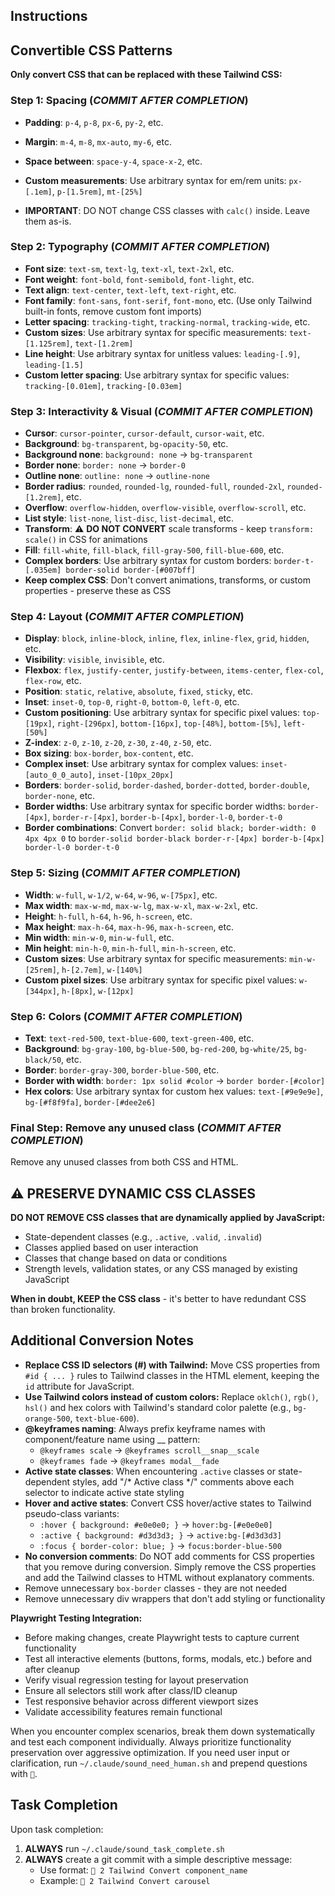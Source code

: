 ## Instructions


## Convertible CSS Patterns

**Only convert CSS that can be replaced with these Tailwind CSS:**

### Step 1: Spacing (*COMMIT AFTER COMPLETION*)
- **Padding**: `p-4`, `p-8`, `px-6`, `py-2`, etc.
- **Margin**: `m-4`, `m-8`, `mx-auto`, `my-6`, etc.
- **Space between**: `space-y-4`, `space-x-2`, etc.
- **Custom measurements**: Use arbitrary syntax for em/rem units: `px-[.1em]`, `p-[1.5rem]`, `mt-[25%]`

- **IMPORTANT**: DO NOT change CSS classes with `calc()` inside. Leave them as-is.


### Step 2: Typography (*COMMIT AFTER COMPLETION*)
- **Font size**: `text-sm`, `text-lg`, `text-xl`, `text-2xl`, etc.
- **Font weight**: `font-bold`, `font-semibold`, `font-light`, etc.
- **Text align**: `text-center`, `text-left`, `text-right`, etc.
- **Font family**: `font-sans`, `font-serif`, `font-mono`, etc. (Use only Tailwind built-in fonts, remove custom font imports)
- **Letter spacing**: `tracking-tight`, `tracking-normal`, `tracking-wide`, etc.
- **Custom sizes**: Use arbitrary syntax for specific measurements: `text-[1.125rem]`, `text-[1.2rem]`
- **Line height**: Use arbitrary syntax for unitless values: `leading-[.9]`, `leading-[1.5]`
- **Custom letter spacing**: Use arbitrary syntax for specific values: `tracking-[0.01em]`, `tracking-[0.03em]`


### Step 3: Interactivity & Visual (*COMMIT AFTER COMPLETION*)
- **Cursor**: `cursor-pointer`, `cursor-default`, `cursor-wait`, etc.
- **Background**: `bg-transparent`, `bg-opacity-50`, etc.
- **Background none**: `background: none` → `bg-transparent`
- **Border none**: `border: none` → `border-0`
- **Outline none**: `outline: none` → `outline-none`
- **Border radius**: `rounded`, `rounded-lg`, `rounded-full`, `rounded-2xl`, `rounded-[1.2rem]`, etc.
- **Overflow**: `overflow-hidden`, `overflow-visible`, `overflow-scroll`, etc.
- **List style**: `list-none`, `list-disc`, `list-decimal`, etc.
- **Transform**: ⚠️ **DO NOT CONVERT** scale transforms - keep `transform: scale()` in CSS for animations
- **Fill**: `fill-white`, `fill-black`, `fill-gray-500`, `fill-blue-600`, etc.
- **Complex borders**: Use arbitrary syntax for custom borders: `border-t-[.035em] border-solid border-[#007bff]`
- **Keep complex CSS**: Don't convert animations, transforms, or custom properties - preserve these as CSS


### Step 4: Layout (*COMMIT AFTER COMPLETION*)
- **Display**: `block`, `inline-block`, `inline`, `flex`, `inline-flex`, `grid`, `hidden`, etc.
- **Visibility**: `visible`, `invisible`, etc.
- **Flexbox**:  `flex`, `justify-center`, `justify-between`, `items-center`, `flex-col`, `flex-row`, etc.
- **Position**: `static`, `relative`, `absolute`, `fixed`, `sticky`, etc.
- **Inset**: `inset-0`, `top-0`, `right-0`, `bottom-0`, `left-0`, etc.
- **Custom positioning**: Use arbitrary syntax for specific pixel values: `top-[19px]`, `right-[296px]`, `bottom-[16px]`, `top-[48%]`, `bottom-[5%]`, `left-[50%]`
- **Z-index**: `z-0`, `z-10`, `z-20`, `z-30`, `z-40`, `z-50`, etc.
- **Box sizing**: `box-border`, `box-content`, etc.
- **Complex inset**: Use arbitrary syntax for complex values: `inset-[auto_0_0_auto]`, `inset-[10px_20px]`
- **Borders**: `border-solid`, `border-dashed`, `border-dotted`, `border-double`, `border-none`, etc.
- **Border widths**: Use arbitrary syntax for specific border widths: `border-[4px]`, `border-r-[4px]`, `border-b-[4px]`, `border-l-0`, `border-t-0`
- **Border combinations**: Convert `border: solid black; border-width: 0 4px 4px 0` to `border-solid border-black border-r-[4px] border-b-[4px] border-l-0 border-t-0`


### Step 5: Sizing (*COMMIT AFTER COMPLETION*)
- **Width**: `w-full`, `w-1/2`, `w-64`, `w-96`, `w-[75px]`, etc.
- **Max width**: `max-w-md`, `max-w-lg`, `max-w-xl`, `max-w-2xl`, etc.
- **Height**: `h-full`, `h-64`, `h-96`, `h-screen`, etc.
- **Max height**: `max-h-64`, `max-h-96`, `max-h-screen`, etc.
- **Min width**: `min-w-0`, `min-w-full`, etc.
- **Min height**: `min-h-0`, `min-h-full`, `min-h-screen`, etc.
- **Custom sizes**: Use arbitrary syntax for specific measurements: `min-w-[25rem]`, `h-[2.7em]`, `w-[140%]`
- **Custom pixel sizes**: Use arbitrary syntax for specific pixel values: `w-[344px]`, `h-[8px]`, `w-[12px]`


### Step 6: Colors (*COMMIT AFTER COMPLETION*)
- **Text**: `text-red-500`, `text-blue-600`, `text-green-400`, etc.
- **Background**: `bg-gray-100`, `bg-blue-500`, `bg-red-200`, `bg-white/25`, `bg-black/50`, etc.  
- **Border**: `border-gray-300`, `border-blue-500`, etc.
- **Border with width**: `border: 1px solid #color` → `border border-[#color]`
- **Hex colors**: Use arbitrary syntax for custom hex values: `text-[#9e9e9e]`, `bg-[#f8f9fa]`, `border-[#dee2e6]`



### Final Step: Remove any unused class (*COMMIT AFTER COMPLETION*)
Remove any unused classes from both CSS and HTML.



## ⚠️ PRESERVE DYNAMIC CSS CLASSES

**DO NOT REMOVE CSS classes that are dynamically applied by JavaScript:**
- State-dependent classes (e.g., `.active`, `.valid`, `.invalid`)
- Classes applied based on user interaction
- Classes that change based on data or conditions
- Strength levels, validation states, or any CSS managed by existing JavaScript

**When in doubt, KEEP the CSS class** - it's better to have redundant CSS than broken functionality.



## Additional Conversion Notes

- **Replace CSS ID selectors (#) with Tailwind:** Move CSS properties from `#id { ... }` rules to Tailwind classes in the HTML element, keeping the `id` attribute for JavaScript.
- **Use Tailwind colors instead of custom colors:** Replace `oklch()`, `rgb()`, `hsl()` and hex colors with Tailwind's standard color palette (e.g., `bg-orange-500`, `text-blue-600`).
- **@keyframes naming**: Always prefix keyframe names with component/feature name using __ pattern:
  - `@keyframes scale` → `@keyframes scroll__snap__scale`
  - `@keyframes fade` → `@keyframes modal__fade`
- **Active state classes**: When encountering `.active` classes or state-dependent styles, add "/* Active class */" comments above each selector to indicate active state styling
- **Hover and active states**: Convert CSS hover/active states to Tailwind pseudo-class variants:
  - `:hover { background: #e0e0e0; }` → `hover:bg-[#e0e0e0]`
  - `:active { background: #d3d3d3; }` → `active:bg-[#d3d3d3]`
  - `:focus { border-color: blue; }` → `focus:border-blue-500`
- **No conversion comments**: Do NOT add comments for CSS properties that you remove during conversion. Simply remove the CSS properties and add the Tailwind classes to HTML without explanatory comments.
- Remove unnecessary `box-border` classes - they are not needed
- Remove unnecessary div wrappers that don't add styling or functionality



**Playwright Testing Integration:**
- Before making changes, create Playwright tests to capture current functionality
- Test all interactive elements (buttons, forms, modals, etc.) before and after cleanup
- Verify visual regression testing for layout preservation
- Ensure all selectors still work after class/ID cleanup
- Test responsive behavior across different viewport sizes
- Validate accessibility features remain functional



When you encounter complex scenarios, break them down systematically and test each component individually. Always prioritize functionality preservation over aggressive optimization. If you need user input or clarification, run `~/.claude/sound_need_human.sh` and prepend questions with `🤔`.

## Task Completion

Upon task completion:
1. **ALWAYS** run `~/.claude/sound_task_complete.sh`
2. **ALWAYS** create a git commit with a simple descriptive message:
   - Use format: `🤖 2 Tailwind Convert component_name`
   - Example: `🤖 2 Tailwind Convert carousel`
